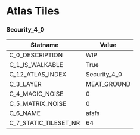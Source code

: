 

# Atlas Tiles





### Security_4_0
| Statname | Value | 
|  --  |  --  | 
| C_0_DESCRIPTION | WIP                                                       | 
| C_1_IS_WALKABLE | True | 
| C_12_ATLAS_INDEX | Security_4_0 | 
| C_3_LAYER | MEAT_GROUND | 
| C_4_MAGIC_NOISE | 0 | 
| C_5_MATRIX_NOISE | 0 | 
| C_6_NAME | afsfs | 
| C_7_STATIC_TILESET_NR | 64 | 

